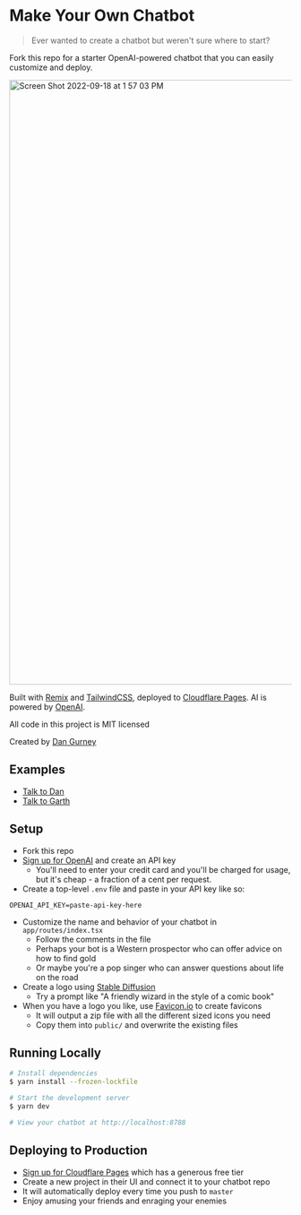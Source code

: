 # Make Your Own Chatbot

> Ever wanted to create a chatbot but weren't sure where to start?

Fork this repo for a starter OpenAI-powered chatbot that you can easily customize and deploy.

<img width="1080" alt="Screen Shot 2022-09-18 at 1 57 03 PM" src="https://user-images.githubusercontent.com/1173791/190903207-0c1aeb92-b8af-411d-bd03-988e178c4faa.png">

Built with [Remix](https://remix.run) and [TailwindCSS](https://tailwindcss.com), deployed to [Cloudflare Pages](https://pages.cloudflare.com). AI is powered by [OpenAI](https://openai.com/api).

All code in this project is MIT licensed

Created by [Dan Gurney](https://dangurney.net)

## Examples

- [Talk to Dan](https://talktodan.pages.dev)
- [Talk to Garth](https://talktogarth.pages.dev)

## Setup

- Fork this repo
- [Sign up for OpenAI](https://openai.com/api/) and create an API key 
  - You'll need to enter your credit card and you'll be charged for usage, but it's cheap - a fraction of a cent per request.
- Create a top-level `.env` file and paste in your API key like so:
```env
OPENAI_API_KEY=paste-api-key-here
```
- Customize the name and behavior of your chatbot in `app/routes/index.tsx` 
	- Follow the comments in the file
	- Perhaps your bot is a Western prospector who can offer advice on how to find gold 
	- Or maybe you're a pop singer who can answer questions about life on the road
- Create a logo using [Stable Diffusion](https://huggingface.co/spaces/stabilityai/stable-diffusion)	
  - Try a prompt like "A friendly wizard in the style of a comic book"
- When you have a logo you like, use [Favicon.io](https://favicon.io/favicon-converter/) to create favicons
	- It will output a zip file with all the different sized icons you need
	- Copy them into `public/` and overwrite the existing files

## Running Locally

```bash
# Install dependencies
$ yarn install --frozen-lockfile

# Start the development server
$ yarn dev

# View your chatbot at http://localhost:8788
```

## Deploying to Production

- [Sign up for Cloudflare Pages](https://pages.cloudflare.com) which has a generous free tier
- Create a new project in their UI and connect it to your chatbot repo
- It will automatically deploy every time you push to `master`
- Enjoy amusing your friends and enraging your enemies